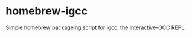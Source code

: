 homebrew-igcc
=============

Simple homebrew packageing script for igcc, the Interactive-GCC REPL.

